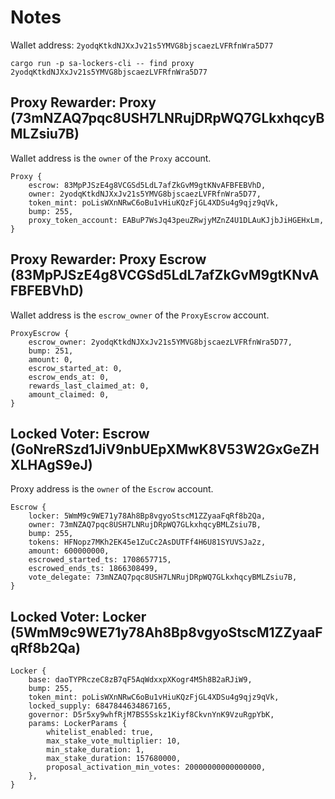 # Notes

Wallet address: `2yodqKtkdNJXxJv21s5YMVG8bjscaezLVFRfnWra5D77`

```
cargo run -p sa-lockers-cli -- find proxy 2yodqKtkdNJXxJv21s5YMVG8bjscaezLVFRfnWra5D77
```

## Proxy Rewarder: Proxy (73mNZAQ7pqc8USH7LNRujDRpWQ7GLkxhqcyBMLZsiu7B)

Wallet address is the `owner` of the `Proxy` account.

```
Proxy {
    escrow: 83MpPJSzE4g8VCGSd5LdL7afZkGvM9gtKNvAFBFEBVhD,
    owner: 2yodqKtkdNJXxJv21s5YMVG8bjscaezLVFRfnWra5D77,
    token_mint: poLisWXnNRwC6oBu1vHiuKQzFjGL4XDSu4g9qjz9qVk,
    bump: 255,
    proxy_token_account: EABuP7WsJq43peuZRwjyMZnZ4U1DLAuKJjbJiHGEHxLm,
}
```

## Proxy Rewarder: Proxy Escrow (83MpPJSzE4g8VCGSd5LdL7afZkGvM9gtKNvAFBFEBVhD)

Wallet address is the `escrow_owner` of the `ProxyEscrow` account.

```
ProxyEscrow {
    escrow_owner: 2yodqKtkdNJXxJv21s5YMVG8bjscaezLVFRfnWra5D77,    
    bump: 251,
    amount: 0,
    escrow_started_at: 0,
    escrow_ends_at: 0,
    rewards_last_claimed_at: 0,
    amount_claimed: 0,
}
```

## Locked Voter: Escrow (GoNreRSzd1JiV9nbUEpXMwK8V53W2GxGeZHXLHAgS9eJ)

Proxy address is the `owner` of the `Escrow` account.

```
Escrow {
    locker: 5WmM9c9WE71y78Ah8Bp8vgyoStscM1ZZyaaFqRf8b2Qa,
    owner: 73mNZAQ7pqc8USH7LNRujDRpWQ7GLkxhqcyBMLZsiu7B,
    bump: 255,
    tokens: HFNopz7MKh2EK45e1ZuCc2AsDUTFf4H6U81SYUVSJa2z,
    amount: 600000000,
    escrowed_started_ts: 1708657715,
    escrowed_ends_ts: 1866308499,
    vote_delegate: 73mNZAQ7pqc8USH7LNRujDRpWQ7GLkxhqcyBMLZsiu7B,
}
```

## Locked Voter: Locker (5WmM9c9WE71y78Ah8Bp8vgyoStscM1ZZyaaFqRf8b2Qa)

```
Locker {
    base: daoTYPRczeC8zB7qF5AqWdxxpXKogr4M5h8B2aRJiW9,
    bump: 255,
    token_mint: poLisWXnNRwC6oBu1vHiuKQzFjGL4XDSu4g9qjz9qVk,
    locked_supply: 6847844634867165,
    governor: D5r5xy9whfRjM7BS5Sskz1Kiyf8CkvnYnK9VzuRgpYbK,
    params: LockerParams {
        whitelist_enabled: true,
        max_stake_vote_multiplier: 10,
        min_stake_duration: 1,
        max_stake_duration: 157680000,
        proposal_activation_min_votes: 20000000000000000,
    },
}
```
